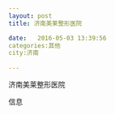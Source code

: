 ```yaml
--- 
layout: post 
title: 济南美莱整形医院

date:   2016-05-03 13:39:56 
categories:其他  
city:济南
  
--- 
```

   
济南美莱整形医院

信息

